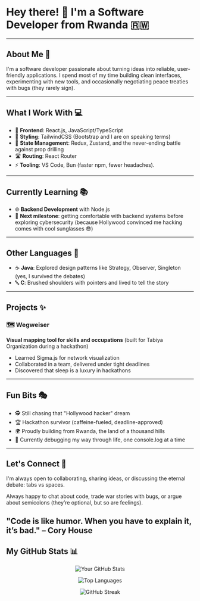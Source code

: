 # Hey there! 👋 I'm a Software Developer from Rwanda 🇷🇼

---

## About Me 🚀

I'm a software developer passionate about turning ideas into reliable, user-friendly applications. I spend most of my time building clean interfaces, experimenting with new tools, and occasionally negotiating peace treaties with bugs (they rarely sign).

---

## What I Work With 💻

- 🎯 **Frontend**: React.js, JavaScript/TypeScript
- 🎨 **Styling**: TailwindCSS (Bootstrap and I are on speaking terms)
- 🔄 **State Management**: Redux, Zustand, and the never-ending battle against prop drilling
- 🛣️ **Routing**: React Router
- ⚡ **Tooling**: VS Code, Bun (faster npm, fewer headaches).

---

## Currently Learning 📚

- 🌐 **Backend Development** with Node.js
- 🎯 **Next milestone**: getting comfortable with backend systems before exploring cybersecurity (because Hollywood convinced me hacking comes with cool sunglasses 😎)

---

## Other Languages 🔧

- ☕ **Java**: Explored design patterns like Strategy, Observer, Singleton (yes, I survived the debates)
- 🔤 **C**: Brushed shoulders with pointers and lived to tell the story

---

## Projects ✨

### 🗺️ Wegweiser 
**Visual mapping tool for skills and occupations** (built for Tabiya Organization during a hackathon)
- Learned Sigma.js for network visualization
- Collaborated in a team, delivered under tight deadlines
- Discovered that sleep is a luxury in hackathons


---

## Fun Bits 🎭

- 🕵️ Still chasing that "Hollywood hacker" dream
- 🏆 Hackathon survivor (caffeine-fueled, deadline-approved)
- 🌍 Proudly building from Rwanda, the land of a thousand hills
- 🐛 Currently debugging my way through life, one console.log at a time

---

## Let's Connect 🤝

I'm always open to collaborating, sharing ideas, or discussing the eternal debate: tabs vs spaces.

Always happy to chat about code, trade war stories with bugs, or argue about semicolons (they’re optional, but so are feelings).

"Code is like humor. When you have to explain it, it’s bad." – Cory House
---

## My GitHub Stats 📊

<div align="center">

![Your GitHub Stats](https://github-readme-stats.vercel.app/api?username=kamufozi&show_icons=true&theme=radical)

![Top Languages](https://github-readme-stats.vercel.app/api/top-langs/?username=kamufozi&layout=compact&theme=radical)

![GitHub Streak](https://streak-stats.demolab.com?user=kamufozi&theme=radical)

</div>
